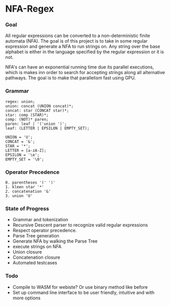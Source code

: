 # NFA-Regex

### Goal
All regular expressions can be converted to a non-deterministic finite automata (NFA). The
goal is of this project is to take in some regular expression and generate a NFA to run
strings on. Any string over the base alphabet is either in the language specified by
the regular expression or it is not.  

NFA's can have an exponential running time due its parallel executions, which is makes inn order to search for accepting strings along all alternative pathways. The goal is to make that parallelism fast using GPU.

### Grammar
```
regex: union;
union: concat (UNION concat)*;
concat: star (CONCAT star)*;
star: comp (STAR)*;
comp: (NOT)* paren;
paren: leaf | '('union ')';
leaf: (LETTER | EPSILON | EMPTY_SET);

UNION = 'U';
CONCAT = '&';
STAR = '*';
LETTER = [a-zA-Z];
EPSILON = '\e';
EMPTY_SET = '\0';
```
### Operator Precedence
```
0. parentheses '(' ')'
1. kleen star '*'
2. concatenation '&'
3. union 'U'
```

### State of Progress

- Grammar and tokenization
- Recursive Descent parser to recognize valid regular expressions
- Respect operator precedence. 
- Parse Tree generation 
- Generate NFA by walking the Parse Tree
- execute strings on NFA
- Union closure
- Concatenation closure
- Automated testcases

### Todo
- Compile to WASM for webiste? Or use binary method like before
- Set up command line interface to be user friendly, intuitive and with more options 
